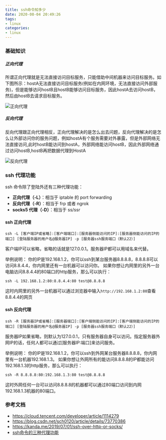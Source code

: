 ```yaml
---
title: ssh命令知多少
date: 2020-08-04 20:49:26
tags:
- linux
categories:
- linux
---
```


### 基础知识

##### 正向代理

所谓正向代理就是无法直接访问目标服务，只能借助中间机器来访问目标服务。如下图所示：hostA无法直接访问目标服务(例如在内网环境，无法直接访问外部服务)，但是能够访问hostB且hostB能够访问目标服务，因此hostA去访问hostB，然后由hostB去请求目标服务。

![正向代理](https://fafucoder-1252756369.cos.ap-nanjing.myqcloud.com/008eGmZEly1gp4kdcrt5fj31a60juq8m.jpg)

##### 反向代理

反向代理跟正向代理相反，正向代理解决的是怎么出去问题，反向代理解决的是怎么让外部访问你的服务问题，例如hostA有个服务需要对外暴露，但是外部网络无法直接访问,此时hostB能访问到hostA，外部网络能访问hostB，因此外部网络通过访问hostB,hostB再把数据代理到HostA

![反向代理](https://fafucoder-1252756369.cos.ap-nanjing.myqcloud.com/008eGmZEly1gp4kt6oa33j31a60g4af8.jpg)



### ssh 代理功能

ssh 命令除了登陆外还有三种代理功能：

- **正向代理（-L）**：相当于 iptable 的 port forwarding
- **反向代理（-R）**：相当于 frp 或者 ngrok
- **socks5 代理（-D）**：相当于 ss/ssr

#### ssh 正向代理

```shell
ssh -L [客户端IP或省略]:[客户端端口]:[服务器侧能访问的IP]:[服务器侧能访问的IP的端口] [登陆服务器的用户名@服务器IP] -p [服务器ssh服务端口（默认22）]

```

客户端IP可以省略，省略的话就是127.0.0.1。服务器IP都可以用域名来代替。

举例说明： 你的IP是192.168.1.2，你可以ssh到某台服务器8.8.8.8，8.8.8.8可以访问8.8.4.4，你内网里还有一台机器可以访问你。 如果你想让内网里的另外一台电脑访问8.8.4.4的80端口的http服务，那么可以执行：

```shell
ssh -L 192.168.1.2:80:8.8.4.4:80 test@8.8.8.8
```

这时内网里的另外一台机器可以通过浏览器中输入`http://192.168.1.2:80`查看8.8.4.4的网页

#### ssh 反向代理

````shell
ssh -R [服务器IP或省略]:[服务器端口]:[客户端侧能访问的IP]:[客户端侧能访问的IP的端口] [登陆服务器的用户名@服务器IP] -p [服务器ssh服务端口（默认22）]
````

服务器IP如果省略，则默认为127.0.0.1，只有服务器自身可以访问。指定服务器外网IP的话，任何人都可以通过[服务器IP:端口]来访问服务。

举例说明： 你的IP是192.168.1.2，你可以ssh到外网某台服务器8.8.8.8，你内网里有一台机器192.168.1.3。 如果你想让外网所有的能访问8.8.8.8的IP都能访问192.168.1.3的http服务，那么可以执行：

```shell
ssh -R 8.8.8.8:80:192.168.1.3:80 test@8.8.8.8
```

这时外网任何一台可以访问8.8.8.8的机器都可以通过80端口访问到内网192.168.1.3机器的80端口。

### 参考文档

- https://cloud.tencent.com/developer/article/1114279
- https://blog.csdn.net/sch0120/article/details/73770386
- https://kanda.me/2019/07/01/ssh-over-http-or-socks/
- [ssh命令的三种代理功能](https://www.cnblogs.com/cangqinglang/p/12732661.html)

